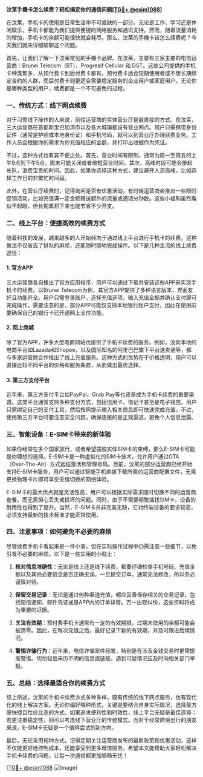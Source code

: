 **汶莱手機卡怎么续费？轻松搞定你的通信问题[[TG💪+ @esim1088](https://t.me/s/esim1088)]**

在汶莱，手机卡的使用是日常生活中不可或缺的一部分。无论是工作、学习还是休闲娱乐，手机卡都能为我们提供便捷的网络服务和通讯支持。然而，随着流量消耗的增加，手机卡的余额可能很快就会耗尽。那么，汶莱的手機卡该怎么续费呢？今天我们就来详细聊聊这个问题。

首先，让我们了解一下汶莱常见的手機卡品牌。在汶莱，主要有三家主要的电信运营商：Brunei Telecom（BT）、Progresif Cellular 和 DST。这些公司提供的手机卡种类繁多，从预付费卡到后付费卡都有。预付费卡适合短期使用者或不想长期绑定合约的人群，而后付费卡则更适合需要稳定服务的企业用户或家庭用户。无论你是哪种类型的用户，续费都是一个不可避免的过程。

### **一、传统方式：线下网点续费**

对于习惯线下操作的人来说，前往运营商的实体营业厅是最直接的方式。在汶莱，三大运营商在首都斯里巴加湾市以及各大城镇都设有营业网点。用户只需携带身份证件（通常是护照或本地身份证）和手机号码，就可以到营业厅办理续费业务。工作人员会根据你的需求为你充值相应的金额，并打印出收据作为凭证。

不过，这种方式也有其不便之处。首先，营业时间有限制，通常为周一至周五的上午9点到下午5点，周末可能关闭或者缩短营业时间。其次，高峰时段可能会排起长队，浪费宝贵的时间。因此，如果你选择这种方式，建议避开人流高峰，比如选择工作日的非繁忙时间段。

此外，在营业厅续费时，记得询问是否有优惠活动。有时候运营商会推出一些限时促销活动，比如充值满一定金额赠送额外的流量或通话分钟数。这些小福利虽然看似不起眼，但长期累积下来也能节省不少开支。

### **二、线上平台：便捷高效的续费方式**

随着科技的发展，越来越多的人开始倾向于通过线上平台进行手机卡的续费。这种做法不仅省去了排队的麻烦，还能随时随地完成操作。以下是几种主流的线上续费途径：

#### **1. 官方APP**

三大运营商各自推出了官方应用程序，用户可以通过下载并安装这些APP来实现手机卡的续费。以Brunei Telecom为例，其官方APP提供了多种语言版本，界面友好且功能齐全。用户只需登录账户，选择充值选项，输入充值金额并确认支付即可完成操作。需要注意的是，部分APP可能仅支持本地银行账户支付，因此在使用前要确保自己的银行卡已开通网上支付功能。

#### **2. 网上商城**

除了官方APP，许多大型电商网站也提供了手机卡续费的服务。例如，汶莱本地的电商平台如Lazada和Shopee，以及国际知名的阿里巴巴旗下平台速卖通等，都与多家运营商合作推出了线上充值服务。这种方式的优势在于价格透明，用户可以直接比较不同平台的价格和服务条款，从而做出最优选择。

#### **3. 第三方支付平台**

近年来，第三方支付平台如PayPal、Grab Pay等也逐渐成为手机卡续费的重要渠道。这类平台通常支持多种支付方式，包括信用卡、借记卡甚至是电子钱包。用户只需绑定自己的支付工具，然后按照提示输入相关信息即可快速完成充值。不过，使用第三方平台时要注意安全问题，确保连接的是正规渠道，避免个人信息泄露。

### **三、智能设备：E-SIM卡带来的新体验**

如果你经常在多个国家旅行，或者希望摆脱实体SIM卡的束缚，那么E-SIM卡可能是你理想的选择。E-SIM卡是一种虚拟化的SIM卡技术，允许用户通过OTA（Over-The-Air）方式远程激活和管理号码。目前，汶莱的部分运营商已经开始支持E-SIM卡服务，用户可以通过智能手机直接下载所需的运营商配置文件，无需更换物理卡片即可享受无缝切换的网络体验。

E-SIM卡的最大优点就是灵活性高，用户可以根据实际需求随时切换不同的运营商套餐，而无需担心丢失或损坏的问题。同时，由于不需要频繁插拔SIM卡，设备的耐用性也得到了提升。当然，E-SIM卡并非完美无缺，它对终端设备的要求较高，必须支持最新的技术标准才能正常使用。

### **四、注意事项：如何避免不必要的麻烦**

尽管续费手机卡看起来是一件小事，但在实际操作过程中仍需注意一些细节，以免引发不必要的麻烦。以下是一些实用的小贴士：

1. **核对信息准确性**：无论是线上还是线下续费，都要仔细检查手机号码、充值金额以及其他必要信息是否正确无误。一旦提交订单，通常无法修改，所以务必谨慎对待。

2. **保留交易记录**：无论是通过何种渠道充值，都应妥善保存相关的交易记录，包括短信通知、邮件凭证或是APP内的订单详情。万一出现纠纷，这些资料将成为重要的证据。

3. **关注有效期**：预付费手机卡通常有一定的有效期限，过期未使用的余额可能会被清零。因此，在每次充值之后，最好记录下新的有效期，并及时跟进后续情况。

4. **警惕诈骗行为**：近年来，电信诈骗案件频发，特别是在涉及金钱交易时更需提高警惕。切勿轻信来历不明的信息或链接，遇到可疑情况应及时向相关部门举报。

### **五、总结：选择最适合你的续费方式**

综上所述，汶莱的手机卡续费方式多种多样，既有传统的线下网点服务，也有现代化的线上解决方案。无论你偏好哪种形式，关键是要结合自身实际情况，选择最方便快捷且性价比高的方式。如果追求便利性和时效性，线上平台无疑是最佳选择；若更注重稳定性，则可以考虑线下营业厅的传统模式。而对于经常跨境出行的朋友来说，E-SIM卡无疑是一个值得尝试的新方向。

最后，无论采用何种方式，记得定期关注运营商发布的最新政策和优惠活动，这样不仅能更好地控制成本，还能享受到更多增值服务。希望本文能帮助大家轻松解决手机卡续费的问题，让每一次通信都更加顺畅无忧！

[[TG💪+ @esim1088](https://t.me/s/esim1088) ![Image](https://i.postimg.cc/4NQfJmqS/Snipaste-2025-05-13-00-14-12.png)]